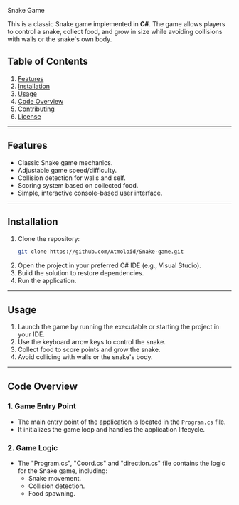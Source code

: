 Snake Game

This is a classic Snake game implemented in **C#**. The game allows players to control a snake, collect food, and grow in size while avoiding collisions with walls or the snake's own body.

## Table of Contents

1. [Features](#features)
2. [Installation](#installation)
3. [Usage](#usage)
4. [Code Overview](#code-overview)
5. [Contributing](#contributing)
6. [License](#license)

---

## Features

- Classic Snake game mechanics.
- Adjustable game speed/difficulty.
- Collision detection for walls and self.
- Scoring system based on collected food.
- Simple, interactive console-based user interface.

---

## Installation

1. Clone the repository:
   ```bash
   git clone https://github.com/Atmoloid/Snake-game.git
   ```
2. Open the project in your preferred C# IDE (e.g., Visual Studio).
3. Build the solution to restore dependencies.
4. Run the application.

---

## Usage

1. Launch the game by running the executable or starting the project in your IDE.
2. Use the keyboard arrow keys to control the snake.
3. Collect food to score points and grow the snake.
4. Avoid colliding with walls or the snake's body.

---

## Code Overview



### 1. **Game Entry Point**
   - The main entry point of the application is located in the `Program.cs` file.
   - It initializes the game loop and handles the application lifecycle.

### 2. **Game Logic**
   - The "Program.cs", "Coord.cs" and "direction.cs" file contains the logic for the Snake game, including:
     - Snake movement.
     - Collision detection.
     - Food spawning.
